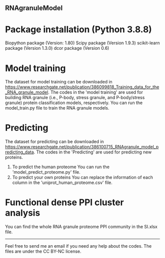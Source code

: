 ## RNAgranuleModel
# Package installation (Python 3.8.8)
Biopython package (Version: 1.80)
Scipy package (Version 1.9.3)
scikit-learn package (Version 1.3.0)
dcor package (Version 0.6)

# Model training
The dataset for model training can be downloaded in https://www.researchgate.net/publication/386099818_Training_data_for_the_RNA_granule_model.
The codes in the 'model training' are used for building RNA granule (i.e., P-body, stress granule, and P-body/stress granule) protein classification models, respectively.
You can run the model_train.py file to train the RNA granule models.

# Predicting
The dataset for predicting can be downloaded in https://www.researchgate.net/publication/386100715_RNAgranule_model_predicting_data.
The codes in the 'Predicting' are used for predicting new proteins.
1. To predict the human proteome
   You can run the 'model_predict_proteome.py' file.
2. To predict your own proteins
   You can replace the information of each column in the 'uniprot_human_proteome.csv' file.

# Functional dense PPI cluster analysis
You can find the whole RNA granule proteome PPI community in the SI.xlsx file.

------------------------------------------------------------------------------
Feel free to send me an email if you need any help about the codes.
The files are under the CC BY-NC license.
